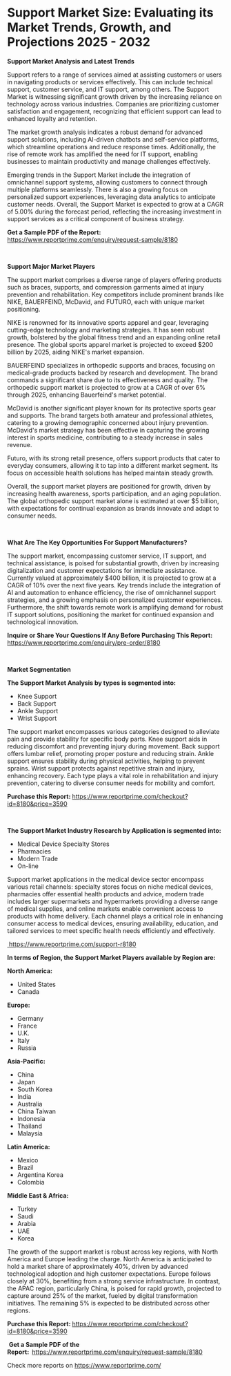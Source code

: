 <p><h1>Support Market Size: Evaluating its Market Trends, Growth, and Projections 2025 - 2032</h1></p><p><strong>Support Market Analysis and Latest Trends</strong></p>
<p><p>Support refers to a range of services aimed at assisting customers or users in navigating products or services effectively. This can include technical support, customer service, and IT support, among others. The Support Market is witnessing significant growth driven by the increasing reliance on technology across various industries. Companies are prioritizing customer satisfaction and engagement, recognizing that efficient support can lead to enhanced loyalty and retention.</p><p>The market growth analysis indicates a robust demand for advanced support solutions, including AI-driven chatbots and self-service platforms, which streamline operations and reduce response times. Additionally, the rise of remote work has amplified the need for IT support, enabling businesses to maintain productivity and manage challenges effectively.</p><p>Emerging trends in the Support Market include the integration of omnichannel support systems, allowing customers to connect through multiple platforms seamlessly. There is also a growing focus on personalized support experiences, leveraging data analytics to anticipate customer needs. Overall, the Support Market is expected to grow at a CAGR of 5.00% during the forecast period, reflecting the increasing investment in support services as a critical component of business strategy.</p></p>
<p><strong>Get a Sample PDF of the Report:&nbsp;</strong> <a href="https://www.reportprime.com/enquiry/request-sample/8180?utm_campaign=3457&utm_medium=2&utm_source=Github&utm_content=ia&utm_term=19032025&utm_id=support">https://www.reportprime.com/enquiry/request-sample/8180</a></p>
<p>&nbsp;</p>
<p><strong>Support Major Market Players</strong></p>
<p><p>The support market comprises a diverse range of players offering products such as braces, supports, and compression garments aimed at injury prevention and rehabilitation. Key competitors include prominent brands like NIKE, BAUERFEIND, McDavid, and FUTURO, each with unique market positioning.</p><p>NIKE is renowned for its innovative sports apparel and gear, leveraging cutting-edge technology and marketing strategies. It has seen robust growth, bolstered by the global fitness trend and an expanding online retail presence. The global sports apparel market is projected to exceed $200 billion by 2025, aiding NIKE's market expansion.</p><p>BAUERFEIND specializes in orthopedic supports and braces, focusing on medical-grade products backed by research and development. The brand commands a significant share due to its effectiveness and quality. The orthopedic support market is projected to grow at a CAGR of over 6% through 2025, enhancing Bauerfeind's market potential.</p><p>McDavid is another significant player known for its protective sports gear and supports. The brand targets both amateur and professional athletes, catering to a growing demographic concerned about injury prevention. McDavid's market strategy has been effective in capturing the growing interest in sports medicine, contributing to a steady increase in sales revenue.</p><p>Futuro, with its strong retail presence, offers support products that cater to everyday consumers, allowing it to tap into a different market segment. Its focus on accessible health solutions has helped maintain steady growth.</p><p>Overall, the support market players are positioned for growth, driven by increasing health awareness, sports participation, and an aging population. The global orthopedic support market alone is estimated at over $5 billion, with expectations for continual expansion as brands innovate and adapt to consumer needs.</p></p>
<p>&nbsp;</p>
<p><strong>What Are The Key Opportunities For Support Manufacturers?</strong></p>
<p><p>The support market, encompassing customer service, IT support, and technical assistance, is poised for substantial growth, driven by increasing digitalization and customer expectations for immediate assistance. Currently valued at approximately $400 billion, it is projected to grow at a CAGR of 10% over the next five years. Key trends include the integration of AI and automation to enhance efficiency, the rise of omnichannel support strategies, and a growing emphasis on personalized customer experiences. Furthermore, the shift towards remote work is amplifying demand for robust IT support solutions, positioning the market for continued expansion and technological innovation.</p></p>
<p><strong>Inquire or Share Your Questions If Any Before Purchasing This Report:</strong> <a href="https://www.reportprime.com/enquiry/pre-order/8180?utm_campaign=3457&utm_medium=2&utm_source=Github&utm_content=ia&utm_term=19032025&utm_id=support">https://www.reportprime.com/enquiry/pre-order/8180</a></p>
<p>&nbsp;</p>
<p><strong>Market Segmentation</strong></p>
<p><strong>The Support Market Analysis by types is segmented into:</strong></p>
<p><ul><li>Knee Support</li><li>Back Support</li><li>Ankle Support</li><li>Wrist Support</li></ul></p>
<p><p>The support market encompasses various categories designed to alleviate pain and provide stability for specific body parts. Knee support aids in reducing discomfort and preventing injury during movement. Back support offers lumbar relief, promoting proper posture and reducing strain. Ankle support ensures stability during physical activities, helping to prevent sprains. Wrist support protects against repetitive strain and injury, enhancing recovery. Each type plays a vital role in rehabilitation and injury prevention, catering to diverse consumer needs for mobility and comfort.</p></p>
<p><strong>Purchase this Report:&nbsp;</strong><a href="https://www.reportprime.com/checkout?id=8180&price=3590&utm_campaign=3457&utm_medium=2&utm_source=Github&utm_content=ia&utm_term=19032025&utm_id=support">https://www.reportprime.com/checkout?id=8180&price=3590</a></p>
<p>&nbsp;</p>
<p><strong>The Support Market Industry Research by Application is segmented into:</strong></p>
<p><ul><li>Medical Device Specialty Stores</li><li>Pharmacies</li><li>Modern Trade</li><li>On-line</li></ul></p>
<p><p>Support market applications in the medical device sector encompass various retail channels: specialty stores focus on niche medical devices, pharmacies offer essential health products and advice, modern trade includes larger supermarkets and hypermarkets providing a diverse range of medical supplies, and online markets enable convenient access to products with home delivery. Each channel plays a critical role in enhancing consumer access to medical devices, ensuring availability, education, and tailored services to meet specific health needs efficiently and effectively.</p></p>
<p><a href="https://www.reportprime.com/support-r8180?utm_campaign=3457&utm_medium=2&utm_source=Github&utm_content=ia&utm_term=19032025&utm_id=support">&nbsp;https://www.reportprime.com/support-r8180</a></p>
<p><strong>In terms of Region, the Support Market Players available by Region are:</strong></p>
<p>
    <p> <strong> North America: </strong>
        <ul>
            <li>United States</li>
            <li>Canada</li>
        </ul>
        </p> 
    <p> <strong> Europe: </strong>
        <ul>
            <li>Germany</li>
            <li>France</li>
            <li>U.K.</li>
            <li>Italy</li>
            <li>Russia</li>
        </ul>
        </p> 
    <p> <strong> Asia-Pacific: </strong>
        <ul>
            <li>China</li>
            <li>Japan</li>
            <li>South Korea</li>
            <li>India</li>
            <li>Australia</li>
            <li>China Taiwan</li>
            <li>Indonesia</li>
            <li>Thailand</li>
            <li>Malaysia</li>
        </ul>
        </p> 
    <p> <strong> Latin America: </strong>
        <ul>
            <li>Mexico</li>
            <li>Brazil</li>
            <li>Argentina Korea</li>
            <li>Colombia</li>
        </ul>
        </p> 
    <p> <strong> Middle East & Africa: </strong>
        <ul>
            <li>Turkey</li>
            <li>Saudi</li>
            <li>Arabia</li>
            <li>UAE</li>
            <li>Korea</li>
        </ul>
    </p>
    </p>
<p><p>The growth of the support market is robust across key regions, with North America and Europe leading the charge. North America is anticipated to hold a market share of approximately 40%, driven by advanced technological adoption and high customer expectations. Europe follows closely at 30%, benefiting from a strong service infrastructure. In contrast, the APAC region, particularly China, is poised for rapid growth, projected to capture around 25% of the market, fueled by digital transformation initiatives. The remaining 5% is expected to be distributed across other regions.</p></p>
<p><strong>Purchase this Report: </strong><a href="https://www.reportprime.com/checkout?id=8180&price=3590&utm_campaign=3457&utm_medium=2&utm_source=Github&utm_content=ia&utm_term=19032025&utm_id=support">https://www.reportprime.com/checkout?id=8180&price=3590</a></p>
<p>&nbsp;<strong>Get a Sample PDF of the Report:&nbsp;&nbsp;</strong><a href="https://www.reportprime.com/enquiry/request-sample/8180?utm_campaign=3457&utm_medium=2&utm_source=Github&utm_content=ia&utm_term=19032025&utm_id=support">https://www.reportprime.com/enquiry/request-sample/8180</a></p>
<p><strong></strong></p>
<p>Check more reports on <a href="https://www.reportprime.com/?utm_campaign=3457&utm_medium=2&utm_source=Github&utm_content=ia&utm_term=19032025&utm_id=support">https://www.reportprime.com/</a></p>